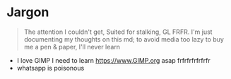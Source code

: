   # Jargon
  > The attention I couldn't get, Suited for stalking, GL FRFR.
  > I'm just documenting my thoughts on this md; to avoid media
  > too lazy to buy me a pen & paper, I'll never learn
- I love GIMP I need to learn https://www.GIMP.org asap frfrfrfrfrfrfr
- whatsapp is poisonous
